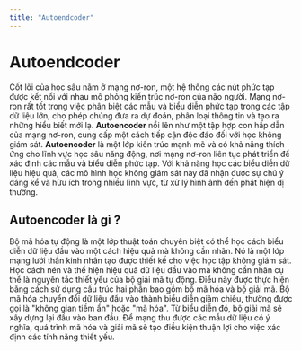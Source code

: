 ```yaml
---
title: "Autoendcoder"
---
```


# Autoendcoder

Cốt lõi của học sâu nằm ở mạng nơ-ron, một hệ thống các nút phức tạp được kết nối với nhau mô phỏng kiến trúc nơ-ron của não người. Mạng nơ-ron rất tốt trong việc phân biệt các mẫu và biểu diễn phức tạp trong các tập dữ liệu lớn, cho phép chúng đưa ra dự đoán, phân loại thông tin và tạo ra những hiểu biết mới lạ. **Autoencoder** nổi lên như một tập hợp con hấp dẫn của mạng nơ-ron, cung cấp một cách tiếp cận độc đáo đối với học không giám sát. **Autoencoder** là một lớp kiến trúc mạnh mẽ và có khả năng thích ứng cho lĩnh vực học sâu năng động, nơi mạng nơ-ron liên tục phát triển để xác định các mẫu và biểu diễn phức tạp. Với khả năng học các biểu diễn dữ liệu hiệu quả, các mô hình học không giám sát này đã nhận được sự chú ý đáng kể và hữu ích trong nhiều lĩnh vực, từ xử lý hình ảnh đến phát hiện dị thường.

## Autoencoder là gì ?

Bộ mã hóa tự động là một lớp thuật toán chuyên biệt có thể học cách biểu diễn dữ liệu đầu vào một cách hiệu quả mà không cần nhãn. Nó là một lớp mạng lưới thần kinh nhân tạo được thiết kế cho việc học tập không giám sát. Học cách nén và thể hiện hiệu quả dữ liệu đầu vào mà không cần nhãn cụ thể là nguyên tắc thiết yếu của bộ giải mã tự động. Điều này được thực hiện bằng cách sử dụng cấu trúc hai phần bao gồm bộ mã hóa và bộ giải mã. Bộ mã hóa chuyển đổi dữ liệu đầu vào thành biểu diễn giảm chiều, thường được gọi là "không gian tiềm ẩn" hoặc "mã hóa". Từ biểu diễn đó, bộ giải mã sẽ xây dựng lại đầu vào ban đầu. Để mạng thu được các mẫu dữ liệu có ý nghĩa, quá trình mã hóa và giải mã sẽ tạo điều kiện thuận lợi cho việc xác định các tính năng thiết yếu.

